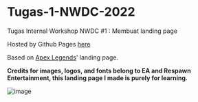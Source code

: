 # Tugas-1-NWDC-2022

Tugas Internal Workshop NWDC #1 : Membuat landing page


Hosted by Github Pages [here](https://ahmadzaki2975.github.io/tugas-1-nwdc-2022/)

Based on [Apex Legends](https://www.ea.com/en-gb/games/apex-legends)' landing page.

**Credits for images, logos, and fonts belong to EA and Respawn Entertainment, this landing page I made is purely for learning.**

![image](https://user-images.githubusercontent.com/87590846/154897624-acfe12f6-82db-4e24-beff-58734ba150c9.png)
